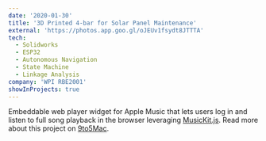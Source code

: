 ```yaml
---
date: '2020-01-30'
title: '3D Printed 4-bar for Solar Panel Maintenance'
external: 'https://photos.app.goo.gl/oJEUv1fsydt8JTTTA'
tech:
  - Solidworks
  - ESP32
  - Autonomous Navigation
  - State Machine
  - Linkage Analysis
company: 'WPI RBE2001'
showInProjects: true
---
```


Embeddable web player widget for Apple Music that lets users log in and listen to full song playback in the browser leveraging [MusicKit.js](https://developer.apple.com/documentation/musickitjs). Read more about this project on [9to5Mac](https://9to5mac.com/2018/06/03/apple-music-embeddable-web-player-listen-browser/).
